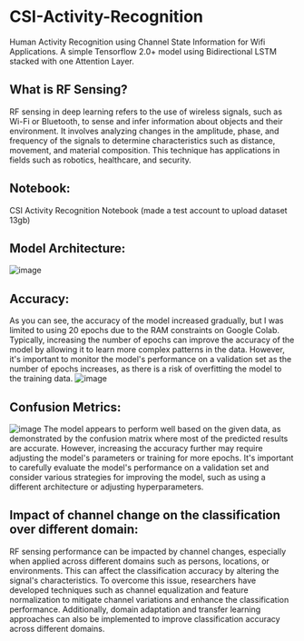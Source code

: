 # CSI-Activity-Recognition
Human Activity Recognition using Channel State Information for Wifi Applications. A simple Tensorflow 2.0+ model using Bidirectional LSTM stacked with one Attention Layer.


## What is RF Sensing?
RF sensing in deep learning refers to the use of wireless signals, such as Wi-Fi or
Bluetooth, to sense and infer information about objects and their environment. It involves
analyzing changes in the amplitude, phase, and frequency of the signals to determine
characteristics such as distance, movement, and material composition. This technique has
applications in fields such as robotics, healthcare, and security.
## Notebook:
CSI Activity Recognition Notebook (made a test account to upload dataset 13gb)
## Model Architecture:
![image](https://user-images.githubusercontent.com/24858150/229932184-00cda7eb-c325-4e90-be87-c5fc31746a17.png)
## Accuracy: 
As you can see, the accuracy of the model increased gradually, but I was limited to using 20 epochs due to the RAM constraints on Google Colab. Typically, increasing the number of epochs can improve the accuracy of the model by allowing it to learn more complex patterns in the data. However, it's important to monitor the model's performance on a validation set as the number of epochs increases, as there is a risk of overfitting the model to the training data.	
![image](https://user-images.githubusercontent.com/24858150/229932355-fa1603c4-eac7-48f5-bfa4-1f7732ce92aa.png)
## Confusion Metrics: 
![image](https://user-images.githubusercontent.com/24858150/229932356-f16631da-c366-4452-90b4-05503b745156.png)
The model appears to perform well based on the given data, as demonstrated by the confusion matrix where most of the predicted results are accurate. However, increasing the accuracy further may require adjusting the model's parameters or training for more epochs. It's important to carefully evaluate the model's performance on a validation set and consider various strategies for improving the model, such as using a different architecture or adjusting hyperparameters.
## Impact of channel change on the classification over different domain:
RF sensing performance can be impacted by channel changes, especially when applied across different domains such as persons, locations, or environments. This can affect the classification accuracy by altering the signal's characteristics. To overcome this issue, researchers have developed techniques such as channel equalization and feature normalization to mitigate channel variations and enhance the classification performance. Additionally, domain adaptation and transfer learning approaches can also be implemented to improve classification accuracy across different domains.

